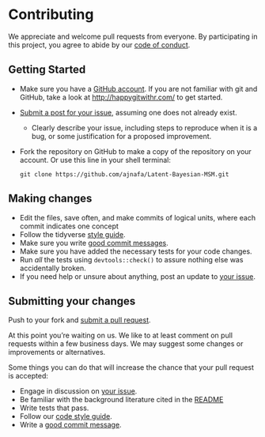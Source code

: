 
# Contributing

We appreciate and welcome pull requests from everyone. By participating
in this project, you agree to abide by our [code of
conduct](https://contributor-covenant.org/version/2/0/CODE_OF_CONDUCT.html).

## Getting Started

-   Make sure you have a [GitHub
    account](https://github.com/signup/free). If you are not familiar
    with git and GitHub, take a look at <http://happygitwithr.com/> to
    get started.

-   [Submit a post for your
    issue](https://github.com/ajnafa/Latent-Bayesian-MSM/issues/),
    assuming one does not already exist.

    -   Clearly describe your issue, including steps to reproduce when
        it is a bug, or some justification for a proposed improvement.

-   Fork the repository on GitHub to make a copy of the repository on
    your account. Or use this line in your shell terminal:

    `git clone https://github.com/ajnafa/Latent-Bayesian-MSM.git`

## Making changes

-   Edit the files, save often, and make commits of logical units, where
    each commit indicates one concept
-   Follow the tidyverse [style
    guide](https://style.tidyverse.org/index.html).
-   Make sure you write [good commit
    messages](https://cbea.ms/git-commit/).
-   Make sure you have added the necessary tests for your code changes.
-   Run *all* the tests using `devtools::check()` to assure nothing else
    was accidentally broken.
-   If you need help or unsure about anything, post an update to [your
    issue](https://github.com/ajnafa/Latent-Bayesian-MSM/issues/).

## Submitting your changes

Push to your fork and [submit a pull
request](https://docs.github.com/en/pull-requests/collaborating-with-pull-requests/proposing-changes-to-your-work-with-pull-requests/creating-a-pull-request).

At this point you’re waiting on us. We like to at least comment on pull
requests within a few business days. We may suggest some changes or
improvements or alternatives.

Some things you can do that will increase the chance that your pull
request is accepted:

-   Engage in discussion on [your
    issue](https://github.com/ajnafa/Latent-Bayesian-MSM/issues/).
-   Be familiar with the background literature cited in the
    [README](README.md)
-   Write tests that pass.
-   Follow our [code style
    guide](https://style.tidyverse.org/index.html).
-   Write a [good commit message](https://cbea.ms/git-commit/).
